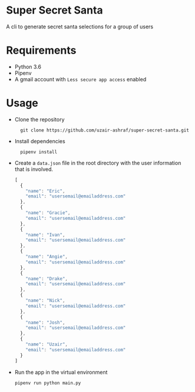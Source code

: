 # Super Secret Santa

A cli to generate secret santa selections for a group of users

# Requirements

- Python 3.6
- Pipenv
- A gmail account with `Less secure app access` enabled

# Usage

- Clone the repository

  ```shell
    git clone https://github.com/uzair-ashraf/super-secret-santa.git
  ```

- Install dependencies

  ```shell
    pipenv install
  ```

- Create a `data.json` file in the root directory with the user information that is involved.

  ```js
  [
    {
      "name": "Eric",
      "email": "usersemail@emailaddress.com"
    },
    {
      "name": "Gracie",
      "email": "usersemail@emailaddress.com"
    },
    {
      "name": "Ivan",
      "email": "usersemail@emailaddress.com"
    },
    {
      "name": "Angie",
      "email": "usersemail@emailaddress.com"
    },
    {
      "name": "Drake",
      "email": "usersemail@emailaddress.com"
    },
    {
      "name": "Nick",
      "email": "usersemail@emailaddress.com"
    },
    {
      "name": "Josh",
      "email": "usersemail@emailaddress.com"
    },
    {
      "name": "Uzair",
      "email": "usersemail@emailaddress.com"
    }
  ]
  ```

- Run the app in the virtual environment

  ```
  pipenv run python main.py
  ```
